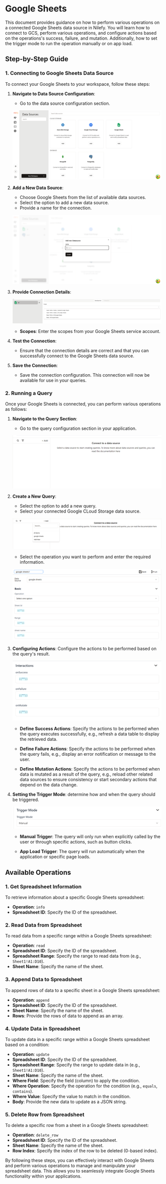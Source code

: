 # Google Sheets

This document provides guidance on how to perform various operations on a connected Google Sheets data source in Nilefy. You will learn how to connect to GCS, perform various operations, and configure actions based on the operations's success, failure, and mutation. Additionally, how to set the trigger mode to run the operation manually or on app load.

## Step-by-Step Guide

### 1. Connecting to Google Sheets Data Source

To connect your Google Sheets to your workspace, follow these steps:

1. **Navigate to Data Source Configuration**:
   - Go to the data source configuration section.

    ![Nilefy](img/ds.png)

2. **Add a New Data Source**:
    - Choose Google Sheets from the list of available data sources.
    - Select the option to add a new data source.
    - Provide a name for the connection.
    
    ![Nilefy](img/ds_name.png)

3. **Provide Connection Details**:

    ![Nilefy](img/google_sheets/gs.png)

    - **Scopes**: Enter the scopes from your Google Sheets service account.

4. **Test the Connection**:
   - Ensure that the connection details are correct and that you can successfully connect to the Google Sheets data source.

5. **Save the Connection**:
    - Save the connection configuration. This connection will now be available for use in your queries.


### 2. Running a Query

Once your Google Sheets is connected, you can perform various operations as follows:

1. **Navigate to the Query Section**:
   - Go to the query configuration section in your application.

    ![Nilefy](img/query_config.png)

2. **Create a New Query**:
   - Select the option to add a new query.
   - Select your connected Google CLoud Storage data source.

    ![Nilefy](img/google_sheets/query_add.png)

   - Select the operation you want to perform and enter the required information.
    
    ![Nilefy](img/google_sheets/query.png)

3. **Configuring Actions**: Configure the actions to be performed based on the query's result.

    ![Nilefy](img/interactions.png)

    - **Define Success Actions**: Specify the actions to be performed when the query executes successfully, e.g., refresh a data table to display the retrieved data. 

    - **Define Failure Actions**: Specify the actions to be performed when the query fails, e.g., display an error notification or message to the user.

    - **Define Mutation Actions**: Specify the actions to be performed when data is mutated as a result of the query, e.g., reload other related data sources to ensure consistency or start secondary actions that depend on the data change.


4. **Setting the Trigger Mode**: determine how and when the query should be triggered.
    
    ![Nilefy](img/trigger.png)

    - **Manual Trigger**: The query will only run when explicitly called by the user or through specific actions, such as button clicks.

    - **App Load Trigger**: The query will run automatically when the application or specific page loads.

## Available Operations

### 1. Get Spreadsheet Information

To retrieve information about a specific Google Sheets spreadsheet:

- **Operation**: `info`
- **Spreadsheet ID**: Specify the ID of the spreadsheet.

### 2. Read Data from Spreadsheet

To read data from a specific range within a Google Sheets spreadsheet:

- **Operation**: `read`
- **Spreadsheet ID**: Specify the ID of the spreadsheet.
- **Spreadsheet Range**: Specify the range to read data from (e.g., `Sheet1!A1:D10`).
- **Sheet Name**: Specify the name of the sheet.

### 3. Append Data to Spreadsheet

To append rows of data to a specific sheet in a Google Sheets spreadsheet:

- **Operation**: `append`
- **Spreadsheet ID**: Specify the ID of the spreadsheet.
- **Sheet Name**: Specify the name of the sheet.
- **Rows**: Provide the rows of data to append as an array.

### 4. Update Data in Spreadsheet

To update data in a specific range within a Google Sheets spreadsheet based on a condition:

- **Operation**: `update`
- **Spreadsheet ID**: Specify the ID of the spreadsheet.
- **Spreadsheet Range**: Specify the range to update data in (e.g., `Sheet1!A1:D10`).
- **Sheet Name**: Specify the name of the sheet.
- **Where Field**: Specify the field (column) to apply the condition.
- **Where Operation**: Specify the operation for the condition (e.g., `equals`, `contains`).
- **Where Value**: Specify the value to match in the condition.
- **Body**: Provide the new data to update as a JSON string.

### 5. Delete Row from Spreadsheet

To delete a specific row from a sheet in a Google Sheets spreadsheet:

- **Operation**: `delete_row`
- **Spreadsheet ID**: Specify the ID of the spreadsheet.
- **Sheet Name**: Specify the name of the sheet.
- **Row Index**: Specify the index of the row to be deleted (0-based index).

By following these steps, you can effectively interact with Google Sheets and perform various operations to manage and manipulate your spreadsheet data. This allows you to seamlessly integrate Google Sheets functionality within your applications.
